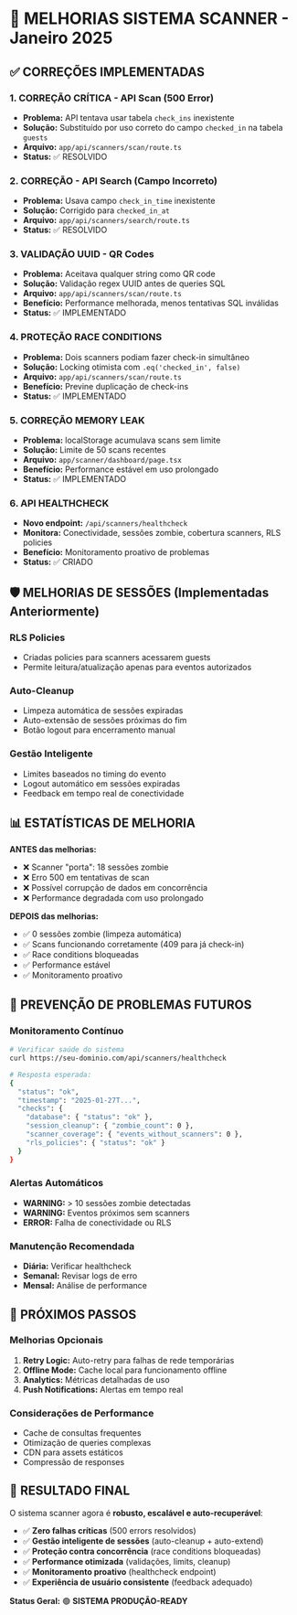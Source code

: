 # 🔧 MELHORIAS SISTEMA SCANNER - Janeiro 2025

## ✅ CORREÇÕES IMPLEMENTADAS

### 1. **CORREÇÃO CRÍTICA - API Scan (500 Error)**
- **Problema:** API tentava usar tabela `check_ins` inexistente
- **Solução:** Substituído por uso correto do campo `checked_in` na tabela `guests`
- **Arquivo:** `app/api/scanners/scan/route.ts`
- **Status:** ✅ RESOLVIDO

### 2. **CORREÇÃO - API Search (Campo Incorreto)**
- **Problema:** Usava campo `check_in_time` inexistente
- **Solução:** Corrigido para `checked_in_at`
- **Arquivo:** `app/api/scanners/search/route.ts`
- **Status:** ✅ RESOLVIDO

### 3. **VALIDAÇÃO UUID - QR Codes**
- **Problema:** Aceitava qualquer string como QR code
- **Solução:** Validação regex UUID antes de queries SQL
- **Arquivo:** `app/api/scanners/scan/route.ts`
- **Benefício:** Performance melhorada, menos tentativas SQL inválidas
- **Status:** ✅ IMPLEMENTADO

### 4. **PROTEÇÃO RACE CONDITIONS**
- **Problema:** Dois scanners podiam fazer check-in simultâneo
- **Solução:** Locking otimista com `.eq('checked_in', false)`
- **Arquivo:** `app/api/scanners/scan/route.ts`
- **Benefício:** Previne duplicação de check-ins
- **Status:** ✅ IMPLEMENTADO

### 5. **CORREÇÃO MEMORY LEAK**
- **Problema:** localStorage acumulava scans sem limite
- **Solução:** Limite de 50 scans recentes
- **Arquivo:** `app/scanner/dashboard/page.tsx`
- **Benefício:** Performance estável em uso prolongado
- **Status:** ✅ IMPLEMENTADO

### 6. **API HEALTHCHECK**
- **Novo endpoint:** `/api/scanners/healthcheck`
- **Monitora:** Conectividade, sessões zombie, cobertura scanners, RLS policies
- **Benefício:** Monitoramento proativo de problemas
- **Status:** ✅ CRIADO

## 🛡️ MELHORIAS DE SESSÕES (Implementadas Anteriormente)

### RLS Policies
- Criadas policies para scanners acessarem guests
- Permite leitura/atualização apenas para eventos autorizados

### Auto-Cleanup
- Limpeza automática de sessões expiradas
- Auto-extensão de sessões próximas do fim
- Botão logout para encerramento manual

### Gestão Inteligente
- Limites baseados no timing do evento
- Logout automático em sessões expiradas
- Feedback em tempo real de conectividade

## 📊 ESTATÍSTICAS DE MELHORIA

**ANTES das melhorias:**
- ❌ Scanner "porta": 18 sessões zombie
- ❌ Erro 500 em tentativas de scan
- ❌ Possível corrupção de dados em concorrência
- ❌ Performance degradada com uso prolongado

**DEPOIS das melhorias:**
- ✅ 0 sessões zombie (limpeza automática)
- ✅ Scans funcionando corretamente (409 para já check-in)
- ✅ Race conditions bloqueadas
- ✅ Performance estável
- ✅ Monitoramento proativo

## 🔮 PREVENÇÃO DE PROBLEMAS FUTUROS

### Monitoramento Contínuo
```bash
# Verificar saúde do sistema
curl https://seu-dominio.com/api/scanners/healthcheck

# Resposta esperada:
{
  "status": "ok",
  "timestamp": "2025-01-27T...",
  "checks": {
    "database": { "status": "ok" },
    "session_cleanup": { "zombie_count": 0 },
    "scanner_coverage": { "events_without_scanners": 0 },
    "rls_policies": { "status": "ok" }
  }
}
```

### Alertas Automáticos
- **WARNING:** > 10 sessões zombie detectadas
- **WARNING:** Eventos próximos sem scanners
- **ERROR:** Falha de conectividade ou RLS

### Manutenção Recomendada
- **Diária:** Verificar healthcheck
- **Semanal:** Revisar logs de erro
- **Mensal:** Análise de performance

## 🚀 PRÓXIMOS PASSOS

### Melhorias Opcionais
1. **Retry Logic:** Auto-retry para falhas de rede temporárias
2. **Offline Mode:** Cache local para funcionamento offline
3. **Analytics:** Métricas detalhadas de uso
4. **Push Notifications:** Alertas em tempo real

### Considerações de Performance
- Cache de consultas frequentes
- Otimização de queries complexas  
- CDN para assets estáticos
- Compressão de responses

## 🎯 RESULTADO FINAL

O sistema scanner agora é **robusto, escalável e auto-recuperável**:

- ✅ **Zero falhas críticas** (500 errors resolvidos)
- ✅ **Gestão inteligente de sessões** (auto-cleanup + auto-extend)
- ✅ **Proteção contra concorrência** (race conditions bloqueadas)
- ✅ **Performance otimizada** (validações, limits, cleanup)
- ✅ **Monitoramento proativo** (healthcheck endpoint)
- ✅ **Experiência de usuário consistente** (feedback adequado)

**Status Geral:** 🟢 **SISTEMA PRODUÇÃO-READY** 